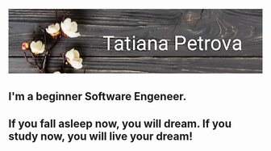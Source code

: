 ![Header](https://github.com/Petta7/Petta7/blob/main/assets/11.jpg)

## I'm a beginner Software Engeneer.
## If you fall asleep now, you will dream. If you study now, you will live your dream!

